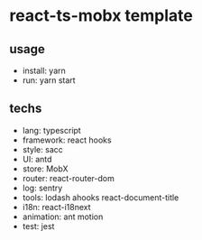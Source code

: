 <!--
 * @Descripttion: Readme doc
 * @version: 1.0.0
 * @Author: wuqingshan
 * @Date: 2020-07-21 16:17:07
 * @LastEditors: wuqingshan
 * @LastEditTime: 2020-08-03 15:21:07
-->

# react-ts-mobx template

## usage

- install: yarn
- run: yarn start

## techs

- lang: typescript
- framework: react hooks
- style: sacc
- UI: antd
- store: MobX
- router: react-router-dom
- log: sentry
- tools: lodash ahooks react-document-title
- i18n: react-i18next
- animation: ant motion
- test: jest
